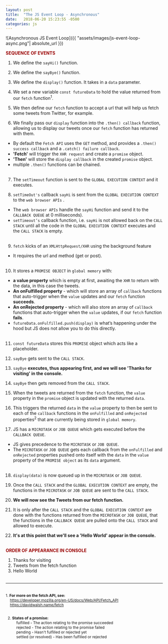 ```yaml
---
layout: post
title:  "The JS Event Loop - Asynchronous"
date:   2018-06-20 15:23:55 -0500
categories: js
---
```


![Asynchronous JS Event Loop]({{ "assets/images/js-event-loop-async.png"| absolute_url }})

<p style="color:#900; font-weight:bold; text-transform:uppercase;">Sequence of Events</p>  

1. We define the `sayHi()` function.  

2. We define the `sayBye()` function.  

3. We define the `display()` function. It takes in a `data` parameter.  

4. We set a new variable `const futureData` to hold the value returned from our `fetch` function<sup>1</sup>.  

5. We then define our `fetch` function to accept a url that will help us fetch some tweets from Twitter, for example.  

6. We finally pass our `display` function into the `.then() callback` function, allowing us to display our tweets once our `fetch` function has returned with them.
  * By default the `Fetch API` uses the `GET` method, and provides a `.then() success callback` and a `.catch() failure callback`.
  * <strong>'Fetch'</strong> will trigger the `XHR request` and create a `promise` object.
  * <strong>'Then'</strong> will store the `display callback` in the created `promise` object.
  * multiple `.then()` functions can be chained.  
&nbsp;  
7. The  `setTimeout` function is sent to the `GLOBAL EXECUTION CONTEXT` and it executes.  

8. `setTimeOut's` callback `sayHi` is sent from the `GLOBAL EXECUTION CONTEXT` to the `web browser APIs` .  
  * The `web browser APIs` handle the `sayHi` function and send it to the `CALLBACK QUEUE` at 0 milliseconds).
  * `setTimeout’s` callback function, i.e. `sayHi` is not allowed back on the `CALL STACK` until all the code in the `GLOBAL EXECUTION CONTEXT` executes and the `CALL STACK` is empty.  
&nbsp;  
9. `fetch` kicks of an `XMLHttpRequest/XHR` using the background feature
  * It requires the url and method (get or post).  
&nbsp;  
10. It stores a `PROMISE OBJECT` in `global memory` with:
  * <strong>a value property</strong> which is empty at first, awaiting the `XHR` to return with the data, in this case the tweets.
  * <strong>An onFulfilled property</strong> - which will store an array of `callback` functions that auto-trigger when the `value` updates and our `fetch` function <strong>succeeds</strong>.
  * <strong>An onRejected property</strong> - which will also store an array of `callback` functions that auto-trigger when the `value` updates, if our `fetch` function <strong>fails</strong>.
  * `futureData.onFulfilled.push(display)` is what’s happening under the hood but JS does not allow you to do this directly.  
&nbsp;  
11. `const futureData` stores this `PROMISE` object which acts like a placeholder.  

12. `sayBye` gets sent to the `CALL STACK`.  

13. `sayBye` <strong>executes, thus appearing first, and we will see 'Thanks for visiting' in the console.</strong>  

14. `sayBye` then gets removed from the `CALL STACK`.  

15. When the tweets are returned from the `fetch` function, the `value` property in the `promise` object is updated with the returned `data`.  

16. This triggers the returned `data` in the `value` property to then be sent to each of the `callback` functions in the `onFulfilled` and `onRejected` properties<sup>2</sup> that are currently being stored in `global memory`.  

17. JS has a `MICROTASK` or `JOB QUEUE` which gets executed before the `CALLBACK QUEUE`.
  * JS gives precedence to the `MICROTASK` or `JOB QUEUE`.
  * The `MICROTASK` or `JOB QUEUE` gets each callback from the `onFulfilled` and `onRejected` properties pushed onto itself with the `data` in the `value` property of the `PROMISE object` as its `data` argument.  
&nbsp;  
18. `display(data)` is now queued up in the `MICROTASK` or `JOB QUEUE`.  

19. Once the `CALL STACK` and the `GLOBAL EXECUTION CONTEXT` are empty, the functions in the `MICROTASK` or `JOB QUEUE` are sent to the `CALL STACK`.  

20. <strong>We will now see the Tweets from our fetch function.</strong>  

21. It is only after the `CALL STACK` and the `GLOBAL EXECUTION CONTEXT` are done with the functions returned from the `MICROTASK` or `JOB QUEUE`, that the functions in the `CALLBACK QUEUE` are pulled onto the `CALL STACK` and allowed to execute.  

22. <strong>It's at this point that we'll see a 'Hello World' appear in the console.</strong>   
&nbsp;  
<p style="color:#900; font-weight:bold; text-transform:uppercase;">Order of Appearance in Console</p>

1. Thanks for visiting  
2. Tweets from the fetch function  
3. Hello World
&nbsp;  
&nbsp;  
<hr />  
&nbsp;  
<div style="font-size:12px;">
1. <strong>For more on the fetch API, see:</strong><br />
&nbsp;&nbsp;&nbsp;&nbsp;<a href="https://developer.mozilla.org/en-US/docs/Web/API/Fetch_API" target="blank">https://developer.mozilla.org/en-US/docs/Web/API/Fetch_API</a><br />
&nbsp;&nbsp;&nbsp;&nbsp;<a href="https://davidwalsh.name/fetch" target="blank">https://davidwalsh.name/fetch</a><br /><br />

2. <strong>States of a promise:</strong><br />
&nbsp;&nbsp;&nbsp;&nbsp;fulfilled - The action relating to the promise succeeded<br />
&nbsp;&nbsp;&nbsp;&nbsp;rejected - The action relating to the promise failed<br />
&nbsp;&nbsp;&nbsp;&nbsp;pending - Hasn't fulfilled or rejected yet<br />
&nbsp;&nbsp;&nbsp;&nbsp;settled (or resolved) - Has been fulfilled or rejected
</div>
